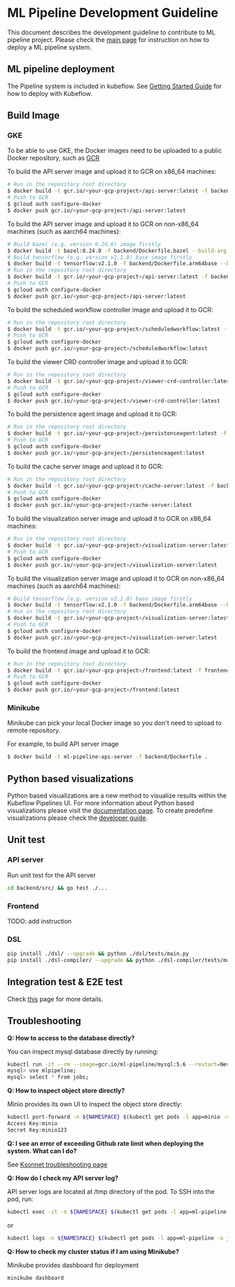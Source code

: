# ML Pipeline Development Guideline

This document describes the development guideline to contribute to ML pipeline project. Please check the [main page](https://github.com/kubeflow/pipelines/blob/master/README.md) for instruction on how to deploy a ML pipeline system.

## ML pipeline deployment

The Pipeline system is included in kubeflow. See [Getting Started Guide](https://www.kubeflow.org/docs/started/getting-started/) for how to deploy with Kubeflow.

## Build Image

### GKE
To be able to use GKE, the Docker images need to be uploaded to a public Docker repository, such as [GCR](https://cloud.google.com/container-registry/)

To build the API server image and upload it to GCR on x86_64 machines:
```bash
# Run in the repository root directory
$ docker build -t gcr.io/<your-gcp-project>/api-server:latest -f backend/Dockerfile .
# Push to GCR
$ gcloud auth configure-docker
$ docker push gcr.io/<your-gcp-project>/api-server:latest
```

To build the API server image and upload it to GCR on non-x86_64 machines (such as aarch64 machines):
```bash
# Build bazel (e.g. version 0.24.0) image firstly
$ docker build -t bazel:0.24.0 -f backend/Dockerfile.bazel --build-arg VERSION=0.24.0 .
# Build tensorflow (e.g. version v2.1.0) base image firstly
$ docker build -t tensorflow:v2.1.0 -f backend/Dockerfile.arm64base --build-arg TF_VERSION=v2.1.0 --build-arg BASE=python:3.5 .
# Run in the repository root directory
$ docker build -t gcr.io/<your-gcp-project>/api-server:latest -f backend/Dockerfile --build-arg BAZEL_IMAGE=bazel:0.24.0 --build-arg COMPILE_BASE=tensorflow:v2.1.0 .
# Push to GCR
$ gcloud auth configure-docker
$ docker push gcr.io/<your-gcp-project>/api-server:latest
```

To build the scheduled workflow controller image and upload it to GCR:
```bash
# Run in the repository root directory
$ docker build -t gcr.io/<your-gcp-project>/scheduledworkflow:latest -f backend/Dockerfile.scheduledworkflow .
# Push to GCR
$ gcloud auth configure-docker
$ docker push gcr.io/<your-gcp-project>/scheduledworkflow:latest
```

To build the viewer CRD controller image and upload it to GCR:
```bash
# Run in the repository root directory
$ docker build -t gcr.io/<your-gcp-project>/viewer-crd-controller:latest -f backend/Dockerfile.viewercontroller .
# Push to GCR
$ gcloud auth configure-docker
$ docker push gcr.io/<your-gcp-project>/viewer-crd-controller:latest
```

To build the persistence agent image and upload it to GCR:
```bash
# Run in the repository root directory
$ docker build -t gcr.io/<your-gcp-project>/persistenceagent:latest -f backend/Dockerfile.persistenceagent .
# Push to GCR
$ gcloud auth configure-docker
$ docker push gcr.io/<your-gcp-project>/persistenceagent:latest
```

To build the cache server image and upload it to GCR:
```bash
# Run in the repository root directory
$ docker build -t gcr.io/<your-gcp-project>/cache-server:latest -f backend/Dockerfile.cacheserver .
# Push to GCR
$ gcloud auth configure-docker
$ docker push gcr.io/<your-gcp-project>/cache-server:latest
```

To build the visualization server image and upload it to GCR on x86_64 machines:
```bash
# Run in the repository root directory
$ docker build -t gcr.io/<your-gcp-project>/visualization-server:latest -f backend/Dockerfile.visualization .
# Push to GCR
$ gcloud auth configure-docker
$ docker push gcr.io/<your-gcp-project>/visualization-server:latest
```

To build the visualization server image and upload it to GCR on non-x86_64 machines (such as aarch64 machines):
```bash
# Build tensorflow (e.g. version v2.1.0) base image firstly
$ docker build -t tensorflow:v2.1.0 -f backend/Dockerfile.arm64base --build-arg TF_VERSION=v2.1.0 --build-arg BASE=ubuntu:18.04 .
# Run in the repository root directory
$ docker build -t gcr.io/<your-gcp-project>/visualization-server:latest -f backend/Dockerfile.visualization --build-arg TENSORFLOW_BASE=tensorflow:v2.1.0 .
# Push to GCR
$ gcloud auth configure-docker
$ docker push gcr.io/<your-gcp-project>/visualization-server:latest
```

To build the frontend image and upload it to GCR:
```bash
# Run in the repository root directory
$ docker build -t gcr.io/<your-gcp-project>/frontend:latest -f frontend/Dockerfile .
# Push to GCR
$ gcloud auth configure-docker
$ docker push gcr.io/<your-gcp-project>/frontend:latest
```

### Minikube
Minikube can pick your local Docker image so you don't need to upload to remote repository.

For example, to build API server image
```bash
$ docker build -t ml-pipeline-api-server -f backend/Dockerfile .
```

## Python based visualizations

Python based visualizations are a new method to visualize results within the
Kubeflow Pipelines UI. For more information about Python based visualizations
please visit the [documentation page](https://www.kubeflow.org/docs/pipelines/sdk/python-based-visualizations).
To create predefine visualizations please check the [developer guide](https://github.com/kubeflow/pipelines/blob/master/backend/src/apiserver/visualization/README.md).

## Unit test

### API server
Run unit test for the API server
```bash
cd backend/src/ && go test ./...
```
### Frontend
TODO: add instruction

### DSL
```bash
pip install ./dsl/ --upgrade && python ./dsl/tests/main.py
pip install ./dsl-compiler/ --upgrade && python ./dsl-compiler/tests/main.py
```

## Integration test & E2E test

Check [this](https://github.com/kubeflow/pipelines/blob/master/test/README.md) page for more details.

## Troubleshooting

**Q: How to access to the database directly?**

You can inspect mysql database directly by running:
```bash
kubectl run -it --rm --image=gcr.io/ml-pipeline/mysql:5.6 --restart=Never mysql-client -- mysql -h mysql
mysql> use mlpipeline;
mysql> select * from jobs;
```

**Q: How to inspect object store directly?**

Minio provides its own UI to inspect the object store directly:
```bash
kubectl port-forward -n ${NAMESPACE} $(kubectl get pods -l app=minio -o jsonpath='{.items[0].metadata.name}' -n ${NAMESPACE}) 9000:9000
Access Key:minio
Secret Key:minio123
```

**Q: I see an error of exceeding Github rate limit when deploying the system. What can I do?**

See [Ksonnet troubleshooting page](https://github.com/ksonnet/ksonnet/blob/master/docs/troubleshooting.md#github-rate-limiting-errors)

**Q: How do I check my API server log?**

API server logs are located at /tmp directory of the pod. To SSH into the pod, run:
```bash
kubectl exec -it -n ${NAMESPACE} $(kubectl get pods -l app=ml-pipeline -o jsonpath='{.items[0].metadata.name}' -n ${NAMESPACE}) -- /bin/sh
```
or
```bash
kubectl logs -n ${NAMESPACE} $(kubectl get pods -l app=ml-pipeline -o jsonpath='{.items[0].metadata.name}' -n ${NAMESPACE})
```

**Q: How to check my cluster status if I am using Minikube?**

Minikube provides dashboard for deployment
```bash
minikube dashboard
```
